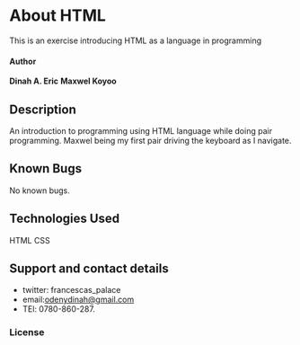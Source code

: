 # About HTML
This is an exercise introducing HTML as a language in programming
#### Author
**Dinah A. Eric**
**Maxwel Koyoo**
## Description
An introduction to programming using HTML language while doing pair programming.
Maxwel being my first pair driving the keyboard as I navigate.
## Known Bugs
No known bugs. 
## Technologies Used
HTML
CSS
## Support and contact details
* twitter: francescas_palace
* email:odenydinah@gmail.com
* TEl: 0780-860-287.
### License